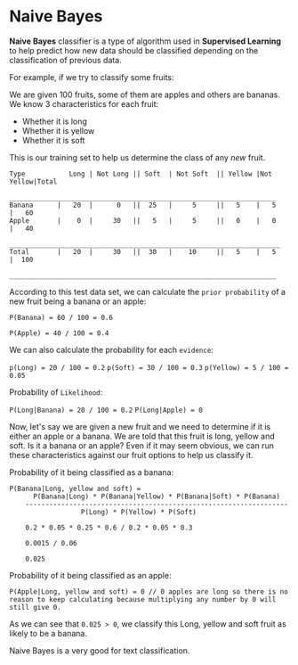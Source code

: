 # Naive Bayes

**Naive Bayes** classifier is a type of algorithm used in **Supervised Learning** to help predict how new data should be classified depending on the classification of previous data.

For example, if we try to classify some fruits:

We are given 100 fruits, some of them are apples and others are bananas.
We know 3 characteristics for each fruit:

* Whether it is long
* Whether it is yellow
* Whether it is soft

This is our training set to help us determine the class of any *new* fruit.

```
Type           Long | Not Long || Soft  | Not Soft  || Yellow |Not Yellow|Total
             ___________________________________________________________________
Banana      |   20  |      0   ||  25   |     5     ||   5    |   5      |   60
Apple       |    0  |     30   ||   5   |     5     ||   0    |   0      |   40
            ____________________________________________________________________
Total       |   20  |     30   ||  30   |    10     ||   5    |   5      |  100
             ___________________________________________________________________
```

According to this test data set, we can calculate the `prior probability` of a new fruit being a banana or an apple:

`P(Banana) = 60 / 100 = 0.6`

`P(Apple) = 40 / 100 = 0.4`

We can also calculate the probability for each `evidence`:

`p(Long) = 20 / 100 = 0.2`
`p(Soft) = 30 / 100 = 0.3`
`p(Yellow) = 5 / 100 = 0.05`

Probability of `Likelihood`:

`P(Long|Banana) = 20 / 100 = 0.2`
`P(Long|Apple) = 0`

Now, let's say we are given a new fruit and we need to determine if it is either an apple or a banana. We are told that this fruit is long, yellow and soft. Is it a banana or an apple?
Even if it may seem obvious, we can run these characteristics against our fruit options to help us classify it.

Probability of it being classified as a banana:

```
P(Banana|Long, yellow and soft) =
      P(Banana|Long) * P(Banana|Yellow) * P(Banana|Soft) * P(Banana)
    ------------------------------------------------------------------
                  P(Long) * P(Yellow) * P(Soft)

    0.2 * 0.05 * 0.25 * 0.6 / 0.2 * 0.05 * 0.3

    0.0015 / 0.06

    0.025
```
 Probability of it being classified as an apple:

 ```
 P(Apple|Long, yellow and soft) = 0 // 0 apples are long so there is no reason to keep calculating because multiplying any number by 0 will still give 0.
 ```

As we can see that `0.025 > 0`, we classify this Long, yellow and soft fruit as likely to be a banana.

Naive Bayes is a very good for text classification.
